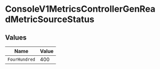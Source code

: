 # ConsoleV1MetricsControllerGenReadMetricSourceStatus


## Values

| Name          | Value         |
| ------------- | ------------- |
| `FourHundred` | 400           |